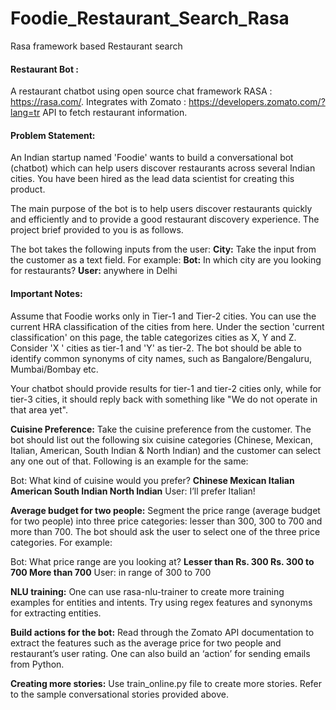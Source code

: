 # Foodie_Restaurant_Search_Rasa
Rasa framework based Restaurant search

#### Restaurant Bot :

A restaurant chatbot using open source chat framework RASA : https://rasa.com/. Integrates with Zomato : https://developers.zomato.com/?lang=tr API to fetch restaurant information. 

#### Problem Statement:
An Indian startup named 'Foodie' wants to build a conversational bot (chatbot) which can help users discover restaurants across several Indian cities. You have been hired as the lead data scientist for creating this product.

The main purpose of the bot is to help users discover restaurants quickly and efficiently and to provide a good restaurant discovery experience. The project brief provided to you is as follows.

The bot takes the following inputs from the user:
**City:** Take the input from the customer as a text field. For example:
**Bot:** In which city are you looking for restaurants?
**User:** anywhere in Delhi

#### Important Notes:
Assume that Foodie works only in Tier-1 and Tier-2 cities. You can use the current HRA classification of the cities from here. Under the section 'current classification' on this page, the table categorizes cities as X, Y and Z. Consider 'X ' cities as tier-1 and 'Y' as tier-2. The bot should be able to identify common synonyms of city names, such as Bangalore/Bengaluru, Mumbai/Bombay etc.

Your chatbot should provide results for tier-1 and tier-2 cities only, while for tier-3 cities, it should reply back with something like "We do not operate in that area yet".

**Cuisine Preference:** Take the cuisine preference from the customer. The bot should list out the following six cuisine categories (Chinese, Mexican, Italian, American, South Indian & North Indian) and the customer can select any one out of that. Following is an example for the same:

Bot: What kind of cuisine would you prefer?
**Chinese 
Mexican 
Italian 
American 
South Indian 
North Indian**
User: I’ll prefer Italian!

**Average budget for two people:** Segment the price range (average budget for two people) into three price categories: 
lesser than 300, 300 to 700 and more than 700. 
The bot should ask the user to select one of the three price categories. For example:

Bot: What price range are you looking at?
**Lesser than Rs. 300 
Rs. 300 to 700 
More than 700**
User: in range of 300 to 700

**NLU training:** One can use rasa-nlu-trainer to create more training examples for entities and intents. Try using regex features and synonyms for extracting entities.

**Build actions for the bot:** Read through the Zomato API documentation to extract the features such as the average price for two people and restaurant’s user rating. One can also build an ‘action’ for sending emails from Python.

**Creating more stories:** Use train_online.py file to create more stories. Refer to the sample conversational stories provided above.


